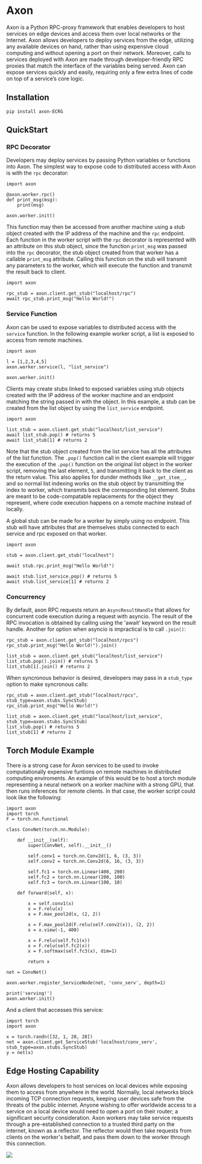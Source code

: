 # Axon

Axon is a Python RPC-proxy framework that enables developers to host services on edge devices and access them over local networks or the Internet. Axon allows developers to deploy services from the edge, utilizing any available devices on hand, rather than using expensive cloud computing and without opening a port on their network. Moreover, calls to services deployed with Axon are made through developer-friendly RPC proxies that match the interface of the variables being served. Axon can expose services quickly and easily, requiring only a few extra lines of code on top of a service’s core logic.

## Installation

`pip install axon-ECRG`

## QuickStart

### RPC Decorator

Developers may deploy services by passing Python variables or functions into Axon. The simplest way to expose code to distributed access with Axon is with the `rpc` decorator:

```
import axon

@axon.worker.rpc()
def print_msg(msg):
	print(msg)

axon.worker.init()
```

This function may then be accessed from another machine using a stub object created with the IP address of the machine and the `rpc` endpoint. Each function in the worker script with the `rpc` decorator is represented with an attribute on this stub object, since the function `print_msg` was passed into the `rpc` decorator, the stub object created from that worker has a  callable `print_msg` attribute. Calling this function on the stub will transmit any parameters to the worker, which will execute the function and transmit the result back to client.

```
import axon

rpc_stub = axon.client.get_stub("localhost/rpc")
await rpc_stub.print_msg("Hello World!")
```

### Service Function

Axon can be used to expose variables to distributed access with the `service` function. In the following example worker script, a list is exposed to access from remote machines.

```
import axon

l = [1,2,3,4,5]
axon.worker.service(l, "list_service")

axon.worker.init()
```

Clients may create stubs linked to exposed variables using stub objects created with the IP address of the worker machine and an endpoint matching the string passed in with the object. In this example, a stub can be created from the list object by using the `list_service` endpoint.

```
import axon

list_stub = axon.client.get_stub("localhost/list_service")
await list_stub.pop() # returns 5
await list_stub[1] # returns 2
```

Note that the stub object created from the list service has all the attributes of the list function. The `.pop()` function call in the client example will trigger the execution of the `.pop()` function on the original list object in the worker script, removing the last element, `5`, and transmitting it back to the client as the return value. This also applies for dunder methods like `__get_item__`, and so normal list indexing works on the stub object by transmitting the index to worker, which transmits back the corresponding list element. Stubs are meant to be code-compatable replacements for the object they represent, where code execution happens on a remote machine instead of locally.

A global stub can be made for a worker by simply using no endpoint. This stub will have attributes that are themselves stubs connected to each service and rpc exposed on that worker.

```
import axon

stub = axon.client.get_stub("localhost")

await stub.rpc.print_msg("Hello World!")

await stub.list_service.pop() # returns 5
await stub.list_service[1] # returns 2
```

### Concurrency

By default, axon RPC requests return an `AsyncResultHandle` that allows for concurrent code execution during a request with asyncio. The result of the RPC invocation is obtained by calling using the 'await' keyword on the result handle. Another for option when asyncio is impractical is to call `.join()`: 

```
rpc_stub = axon.client.get_stub("localhost/rpcs")
rpc_stub.print_msg("Hello World!").join()

list_stub = axon.client.get_stub("localhost/list_service")
list_stub.pop().join() # returns 5
list_stub[1].join() # returns 2
```

When syncronous behavior is desired, developers may pass in a `stub_type` option to make syncronous calls:

```
rpc_stub = axon.client.get_stub("localhost/rpcs", stub_type=axon.stubs.SyncStub)
rpc_stub.print_msg("Hello World!")

list_stub = axon.client.get_stub("localhost/list_service", stub_type=axon.stubs.SyncStub)
list_stub.pop() # returns 5
list_stub[1] # returns 2
```

## Torch Module Example

There is a strong case for Axon services to be used to invoke computationally expensive funtions on remote machines in distributed computing enviroments. An example of this would be to host a torch module representing a neural network on a worker machine with a strong GPU, that then runs inferences for remote clients. In that case, the worker script could look like the following:

```
import axon
import torch
F = torch.nn.functional

class ConvNet(torch.nn.Module):

    def __init__(self):
        super(ConvNet, self).__init__()

        self.conv1 = torch.nn.Conv2d(1, 6, (3, 3))
        self.conv2 = torch.nn.Conv2d(6, 16, (3, 3))
        
        self.fc1 = torch.nn.Linear(400, 200)
        self.fc2 = torch.nn.Linear(200, 100)
        self.fc3 = torch.nn.Linear(100, 10)

    def forward(self, x):
        
        x = self.conv1(x)
        x = F.relu(x)
        x = F.max_pool2d(x, (2, 2))

        x = F.max_pool2d(F.relu(self.conv2(x)), (2, 2))
        x = x.view(-1, 400)
        
        x = F.relu(self.fc1(x))
        x = F.relu(self.fc2(x))
        x = F.softmax(self.fc3(x), dim=1)

        return x

net = ConvNet()

axon.worker.register_ServiceNode(net, 'conv_serv', depth=1)

print('serving!')
axon.worker.init()
```

And a client that accesses this service:

```
import torch
import axon

x = torch.randn([32, 1, 28, 28])
net = axon.client.get_ServiceStub('localhost/conv_serv', stub_type=axon.stubs.SyncStub)
y = net(x)
```


## Edge Hosting Capability

Axon allows developers to host services on local devices while exposing them to access from anywhere in the world. Normally, local networks block incoming TCP connection requests, keeping user devices safe from the threats of the public internet. Anyone wishing to offer worldwide access to a service on a local device would need to open a port on their router; a significant security consideration. Axon workers may take service requests through a pre-established connection to a trusted third party on the internet, known as a reflector. The reflector would then take requests from clients on the worker's behalf, and pass them down to the worker through this connection.

![](http://143.198.32.69/ITL_diagram.png)